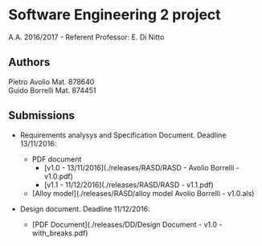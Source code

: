 # Software Engineering 2 project
A.A. 2016/2017 - Referent Professor: E. Di Nitto

## Authors

Pietro Avolio 	Mat. 878640  
Guido Borrelli 	Mat. 874451  

## Submissions

+ Requirements analysys and Specification Document. Deadline 13/11/2016:  
    - PDF document
		- [v1.0 - 13/11/2016](./releases/RASD/RASD - Avolio Borrelli - v1.0.pdf)  
		- [v1.1 - 11/12/2016](./releases/RASD/RASD - v1.1.pdf)
    - [Alloy model](./releases/RASD/alloy model Avolio Borrelli - v1.0.als)
	
+ Design document. Deadline 11/12/2016:
	- [PDF Document](./releases/DD/Design Document - v1.0 - with_breaks.pdf) 

